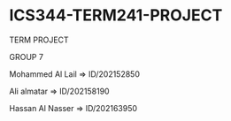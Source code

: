 # ICS344-TERM241-PROJECT



 TERM PROJECT
 
 GROUP 7

Mohammed Al Lail     =>      ID/202152850 

Ali almatar          =>      ID/202158190 

Hassan Al Nasser     =>      ID/202163950

